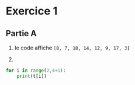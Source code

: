 # Exercice 1
## Partie A

1. le code affiche `[8, 7, 18, 14, 12, 9, 17, 3]`

2.
```python
for i in range(2,4+1):
    print(t[i])
```
